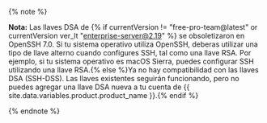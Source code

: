 {% note %}

**Nota:** Las llaves DSA de {% if currentVersion != "free-pro-team@latest" or currentVersion ver_lt "enterprise-server@2.19" %} se obsoletizaron en OpenSSH 7.0. Si tu sistema operativo utiliza OpenSSH, deberas utilizar una tipo de llave alterno cuando configures SSH, tal como una llave RSA. Por ejemplo, si tu sistema operativo es macOS Sierra, puedes configurar SSH utilizando una llave RSA.{% else %}Ya no hay compatibilidad con las llaves DSA (SSH-DSS). Las llaves existentes seguirán funcionando, pero no puedes agregar una llave DSA nueva a tu cuenta de {{ site.data.variables.product.product_name }}.{% endif %}

{% endnote %}
